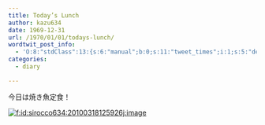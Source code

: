 ```yaml
---
title: Today’s Lunch
author: kazu634
date: 1969-12-31
url: /1970/01/01/todays-lunch/
wordtwit_post_info:
  - 'O:8:"stdClass":13:{s:6:"manual";b:0;s:11:"tweet_times";i:1;s:5:"delay";i:0;s:7:"enabled";i:1;s:10:"separation";s:2:"60";s:7:"version";s:3:"3.7";s:14:"tweet_template";b:0;s:6:"status";i:2;s:6:"result";a:0:{}s:13:"tweet_counter";i:2;s:13:"tweet_log_ids";a:1:{i:0;i:5161;}s:9:"hash_tags";a:0:{}s:8:"accounts";a:1:{i:0;s:7:"kazu634";}}'
categories:
  - diary

---
```

<div class="section">
<p>
    今日は焼き魚定食！
</p>
  
<p>
<a href="http://f.hatena.ne.jp/sirocco634/20100318125926" onclick="__gaTracker('send', 'event', 'outbound-article', 'http://f.hatena.ne.jp/sirocco634/20100318125926', '');" class="hatena-fotolife" target="_blank"><img src="http://cdn-ak.f.st-hatena.com/images/fotolife/s/sirocco634/20100318/20100318125926.jpg" alt="f:id:sirocco634:20100318125926j:image" title="f:id:sirocco634:20100318125926j:image" class="hatena-fotolife" /></a>
</p>
</div>